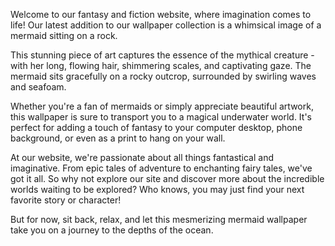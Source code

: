 <!--
Write me content for website with wallpaper "A whimsical image of a mermaid sitting on a rock for a fantasy or fiction website"
-->

<!--font:Poppins.-->

Welcome to our fantasy and fiction website, where imagination comes to life! Our latest addition to our wallpaper collection is a whimsical image of a mermaid sitting on a rock.

This stunning piece of art captures the essence of the mythical creature - with her long, flowing hair, shimmering scales, and captivating gaze. The mermaid sits gracefully on a rocky outcrop, surrounded by swirling waves and seafoam.

Whether you're a fan of mermaids or simply appreciate beautiful artwork, this wallpaper is sure to transport you to a magical underwater world. It's perfect for adding a touch of fantasy to your computer desktop, phone background, or even as a print to hang on your wall.

At our website, we're passionate about all things fantastical and imaginative. From epic tales of adventure to enchanting fairy tales, we've got it all. So why not explore our site and discover more about the incredible worlds waiting to be explored? Who knows, you may just find your next favorite story or character!

But for now, sit back, relax, and let this mesmerizing mermaid wallpaper take you on a journey to the depths of the ocean.
